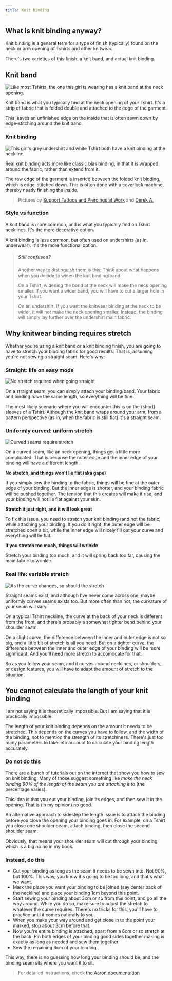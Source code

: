 ```yaml
---
title: Knit binding
---
```

## What is knit binding anyway?

Knit binding is a general term for a type of finish (typically) found on the neck or arm opening of Tshirts and other knitwear.

There's two varieties of this finish, a knit band, and actual knit binding.

## Knit band

![Like most Tshirts, the one this girl is wearing has a knit band at the neck opening.](knit_band.jpg)

Knit band is what you typically find at the neck opening of your Tshirt. It's a strip of fabric that is folded double and attached to the edge of the garment.

This leaves an unfinished edge on the inside that is often sewn down by edge-stitching around the knit band.

### Knit binding
![This girl's grey undershirt and white Tshirt both have a knit binding at the neckline.](knit_binding.jpg)

Real knit binding acts more like classic bias binding, in that it is wrapped around the fabric, rather than extend from it.

The raw edge of the garment is inserted between the folded knit binding, which is edge-stitched down. 
This is often done with a coverlock machine, thereby neatly finishing the inside.

> Pictures by [Support Tattoos and Piercings at Work](https://www.flickr.com/photos/supporttattoosandpiercingsatwork/21870942614/)
> and [Derek A.](https://www.flickr.com/photos/sfj/696122404/)

### Style vs function
A knit band is more common, and is what you typically find on Tshirt necklines. It's the more decorative option.

A knit binding is less common, but often used on undershirts (as in, underwear). It's the more functional option.

> ##### Still confused?
> Another way to distinguish them is this: Think about what happens when you decide to widen the knit binding/band.
>
> On a Tshirt, widening the band at the neck will make the neck opening smaller. 
> If you want a wider band, you will have to cut a larger hole in your Tshirt.
> 
> On an undershirt, if you want the knitwear binding at the neck to be wider, 
> it will not make the neck opening smaller. 
> Instead, the binding will simply lay further over the undershirt main fabric.

## Why knitwear binding requires stretch

Whether you're using a knit band or a knit binding finish, you are going to have to stretch your binding fabric for good results. That is, assuming you're not sewing a straight seam. Here's why:

### Straight: life on easy mode

![No stretch required when going straight](knitbinding1.png)

On a straight seam, you can simply attach your binding/band. Your fabric and binding have the same length, so everything will be fine.

The most likely scenario where you will encounter this is on the (short) sleeves of a Tshirt. Although the knit band wraps around your arm, from a pattern perspective (as in, when the fabric is still flat) it's a straight seam.


### Uniformly curved: uniform stretch

![Curved seams require stretch](knitbinding2.png)

On a curved seam, like an neck opening, things get a little more complicated. That is because the outer edge and the inner edge of your binding will have a different length.

**No stretch, and things won't lie flat (aka gape)**

If you simply sew the binding to the fabric, things will be fine at the outer edge of your binding. But the inner edge is shorter, and your binding fabric will be pushed together. The tension that this creates will make it rise, and your binding will not lie flat against your skin.

**Stretch it just right, and it will look great**

To fix this issue, you need to stretch your knit binding (and not the fabric) while attaching your binding. If you do it right, the outer edge will be stretched open a bit, while the inner edge will nicely fill out your curve and everything will lie flat.

**If you stretch too much, things will wrinkle**

Stretch your binding too much, and it will spring back too far, causing the main fabric to wrinkle.

### Real life: variable stretch

![As the curve changes, so should the stretch](knitbinding3.png)

Straight seams exist, and although I've never come across one, maybe uniformly curves seams exists too. But more often than not, the curvature of your seam will vary.

On a typical Tshirt neckline, the curve at the back of your neck is different from the front, and there's probably a somewhat tighter bend behind your shoulder seam.

On a slight curve, the difference between the inner and outer edge is not so big, and a little bit of stretch is all you need. But on a tighter curve, the difference between the inner and outer edge of your binding will be more significant. And you'll need more stretch to accomodate for that.

So as you follow your seam, and it curves around necklines, or shoulders, or design features, you will have to adapt the amount of stretch to the situation.

## You cannot calculate the length of your knit binding
I am not saying it is theoretically impossible. But I am saying that it is practically impossible.

The length of your knit binding depends on the amount it needs to be stretched. This depends on the curves you have to follow, and the width of the binding, not to mention the strength of its stretchiness. There's just too many parameters to take into account to calculate your binding length accurately.

### Do not do this
There are a bunch of tutorials out on the internet that show you how to sew on knit binding. 
Many of those suggest something like _make the neck binding 90% of the length of the seam you are attaching it to_ (the percentage varies).

This idea is that you cut your binding, join its edges, and then sew it in the opening. That is (in my opinion) no good.

An alternative approach to sidestep the length issue is to attach the binding before you close the opening your binding goes in. 
For example, on a Tshirt you close one shoulder seam, attach binding, then close the second shoulder seam.

Obviously, that means your shoulder seam will cut through your binding which is a big no no in my book.

### Instead, do this

 - Cut your binding as long as the seam it needs to be sewn into. Not 90%, but 100%. This way, you know it's going to be too long, and that's what we want.
 - Mark the place you want your binding to be joined (say center back of the neckline) and place your binding 1cm beyond this point.
 - Start sewing your binding about 3cm or so from this point, and go all the way around. While you do so, make sure to adjust the stretch to whatever the curve requires. There's no tricks for this, you'll have to practice until it comes naturally to you.
 - When you make your way around and get close in to the point your marked, stop about 3cm before that.
 - Now you're entire binding is attached, apart from a 6cm or so stretch at the back. Pin both edges of your binding good sides together making is exactly as long as needed and sew them together.
 - Sew the remaining 6cm of your binding.

This way, there is no guessing how long your binding should be, and the binding seam sits where you want it to sit.

> For detailed instructions, check [the Aaron documentation](/en/docs/patterns/aaron/)
